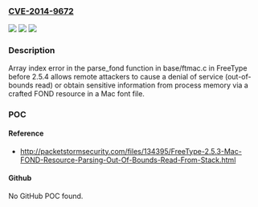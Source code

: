 ### [CVE-2014-9672](https://cve.mitre.org/cgi-bin/cvename.cgi?name=CVE-2014-9672)
![](https://img.shields.io/static/v1?label=Product&message=n%2Fa&color=blue)
![](https://img.shields.io/static/v1?label=Version&message=n%2Fa&color=blue)
![](https://img.shields.io/static/v1?label=Vulnerability&message=n%2Fa&color=brighgreen)

### Description

Array index error in the parse_fond function in base/ftmac.c in FreeType before 2.5.4 allows remote attackers to cause a denial of service (out-of-bounds read) or obtain sensitive information from process memory via a crafted FOND resource in a Mac font file.

### POC

#### Reference
- http://packetstormsecurity.com/files/134395/FreeType-2.5.3-Mac-FOND-Resource-Parsing-Out-Of-Bounds-Read-From-Stack.html

#### Github
No GitHub POC found.

